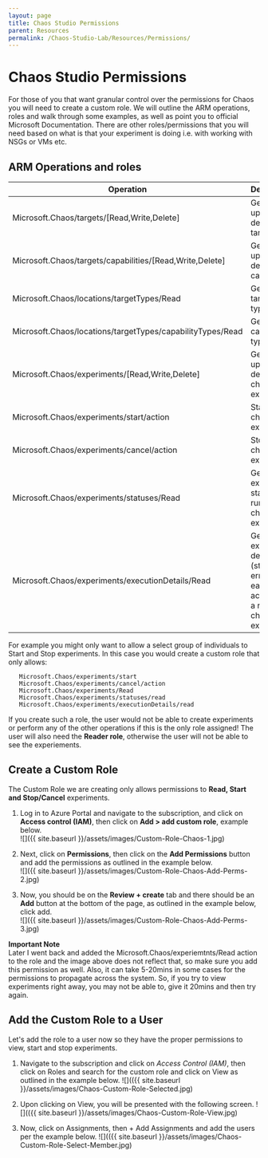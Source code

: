 ```yaml
---
layout: page
title: Chaos Studio Permissions
parent: Resources 
permalink: /Chaos-Studio-Lab/Resources/Permissions/
---
```


# **Chaos Studio Permissions**
For those of you that want granular control over the permissions for Chaos you will need to create a custom role.  We will outline the ARM operations, roles and walk through some examples, as well as point you to official Microsoft Documentation.  There are other roles/permissions that you will need based on what is that your experiment is doing i.e. with working with NSGs or VMs etc.

## ARM Operations and roles

| Operation | Description |
| ----- | ----- |
| Microsoft.Chaos/targets/[Read,Write,Delete] | Get, create, update, or delete a target. | 
| Microsoft.Chaos/targets/capabilities/[Read,Write,Delete] | Get, create, update, or delete a capability. |
| Microsoft.Chaos/locations/targetTypes/Read | Get all target types. |
| Microsoft.Chaos/locations/targetTypes/capabilityTypes/Read | Get all capability types. |
| Microsoft.Chaos/experiments/[Read,Write,Delete] | 	Get, create, update, or delete a chaos experiment. |
| Microsoft.Chaos/experiments/start/action | 	Start a chaos experiment. |
| Microsoft.Chaos/experiments/cancel/action | Stop a chaos experiment. | 
| Microsoft.Chaos/experiments/statuses/Read | Get the execution status for a run of a chaos experiment. |
| Microsoft.Chaos/experiments/executionDetails/Read | Get the execution details (status and errors for each action) for a run of a chaos experiment. |

For example you might only want to allow a select group of individuals to Start and Stop experiments.  In this case you would create a custom role that only allows:

   ~~~
      Microsoft.Chaos/experiments/start
      Microsoft.Chaos/experiments/cancel/action
      Microsoft.Chaos/experiments/Read
      Microsoft.Chaos/experiments/statuses/read
      Microsoft.Chaos/experiments/executionDetails/read
   ~~~
   
If you create such a role, the user would not be able to create experiments or perform any of the other operations if this is the only role assigned!  The user will also need the **Reader role**, otherwise the user will not be able to see the experiements.     

## Create a Custom Role
The Custom Role we are creating only allows permissions to **Read, Start and Stop/Cancel** experiments. 

1. Log in to Azure Portal and navigate to the subscription, and click on **Access control (IAM)**, then click on **Add > add custom role**, example below.<br>
![]({{ site.baseurl }}/assets/images/Custom-Role-Chaos-1.jpg)


2. Next, click on **Permissions**, then click on the **Add Permissions** button and add the permissions as outlined in the example below.<br>
![]({{ site.baseurl }}/assets/images/Custom-Role-Chaos-Add-Perms-2.jpg)

3. Now, you should be on the **Review + create** tab and there should be an **Add** button at the bottom of the page, as outlined in the example below, click add.<br>
![]({{ site.baseurl }}/assets/images/Custom-Role-Chaos-Add-Perms-3.jpg)

**Important Note**<br>
Later I went back and added the Microsoft.Chaos/experiemtnts/Read action to the role and the image above does not reflect that, so make sure you add this permission as well.  Also, it can take 5-20mins in some cases for the permissions to propagate across the system.  So, if you try to view experiments right away, you may not be able to, give it 20mins and then try again.

## Add the Custom Role to a User
Let's add the role to a user now so they have the proper permissions to view, start and stop experiments.

1. Navigate to the subscription and click on *Access Control (IAM)*, then click on Roles and search for the custom role and click on View as outlined in the example below.
![](({{ site.baseurl }}/assets/images/Chaos-Custom-Role-Selected.jpg)

2. Upon clicking on View, you will be presented with the following screen.
![](({{ site.baseurl }}/assets/images/Chaos-Custom-Role-View.jpg)

3. Now, click on Assignments, then + Add Assignments and add the users per the example below.
![](({{ site.baseurl }}/assets/images/Chaos-Custom-Role-Select-Member.jpg)
 



